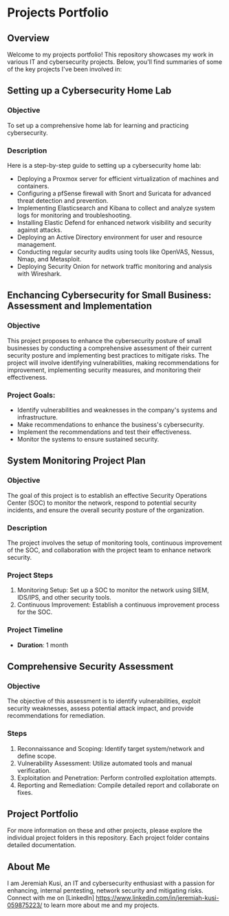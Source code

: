 # Projects Portfolio

## Overview

Welcome to my projects portfolio! This repository showcases my work in various IT and cybersecurity projects. Below, you'll find summaries of some of the key projects I've been involved in:

## Setting up a Cybersecurity Home Lab

### Objective

To set up a comprehensive home lab for learning and practicing cybersecurity.

### Description

Here is a step-by-step guide to setting up a cybersecurity home lab:

- Deploying a Proxmox server for efficient virtualization of machines and containers.
- Configuring a pfSense firewall with Snort and Suricata for advanced threat detection and prevention.
- Implementing Elasticsearch and Kibana to collect and analyze system logs for monitoring and troubleshooting.
- Installing Elastic Defend for enhanced network visibility and security against attacks.
- Deploying an Active Directory environment for user and resource management.
- Conducting regular security audits using tools like OpenVAS, Nessus, Nmap, and Metasploit.
- Deploying Security Onion for network traffic monitoring and analysis with Wireshark.

## Enchancing Cybersecurity for Small Business: Assessment and Implementation

### Objective

This project proposes to enhance the cybersecurity posture of small businesses by conducting a comprehensive assessment of their current security posture and implementing best practices to mitigate risks. The project will involve identifying vulnerabilities, making recommendations for improvement, implementing security measures, and monitoring their effectiveness.

### Project Goals:
- Identify vulnerabilities and weaknesses in the company's systems and infrastructure.
- Make recommendations to enhance the business's cybersecurity.
- Implement the recommendations and test their effectiveness.
- Monitor the systems to ensure sustained security.

## System Monitoring Project Plan

### Objective

The goal of this project is to establish an effective Security Operations Center (SOC) to monitor the network, respond to potential security incidents, and ensure the overall security posture of the organization.

### Description

The project involves the setup of monitoring tools, continuous improvement of the SOC, and collaboration with the project team to enhance network security.

### Project Steps

1. Monitoring Setup: Set up a SOC to monitor the network using SIEM, IDS/IPS, and other security tools.
2. Continuous Improvement: Establish a continuous improvement process for the SOC.

### Project Timeline

- **Duration**: 1 month

## Comprehensive Security Assessment

### Objective

The objective of this assessment is to identify vulnerabilities, exploit security weaknesses, assess potential attack impact, and provide recommendations for remediation.

### Steps

1. Reconnaissance and Scoping: Identify target system/network and define scope.
2. Vulnerability Assessment: Utilize automated tools and manual verification.
3. Exploitation and Penetration: Perform controlled exploitation attempts.
4. Reporting and Remediation: Compile detailed report and collaborate on fixes.

## Project Portfolio

For more information on these and other projects, please explore the individual project folders in this repository. Each project folder contains detailed documentation.

## About Me

I am Jeremiah Kusi, an IT and cybersecurity enthusiast with a passion for enhancing, internal pentesting, network security and mitigating risks. Connect with me on [LinkedIn] https://www.linkedin.com/in/jeremiah-kusi-059875223/ to learn more about me and my projects.


